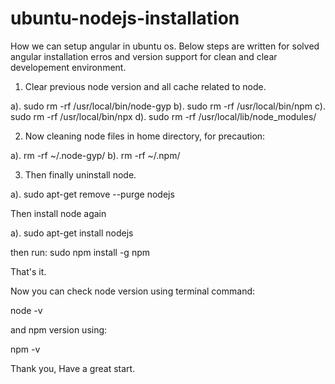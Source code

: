 # ubuntu-nodejs-installation

How we can setup angular in ubuntu os. Below steps are written for solved angular installation erros and version support for clean and clear developement environment.

1) Clear previous node version and all cache related to node.

a).  sudo rm -rf /usr/local/bin/node-gyp 
b).  sudo rm -rf /usr/local/bin/npm
c).  sudo rm -rf /usr/local/bin/npx
d).  sudo rm -rf /usr/local/lib/node_modules/

2) Now cleaning node files in home directory, for precaution:

a).  rm -rf ~/.node-gyp/
b).  rm -rf ~/.npm/

3) Then finally uninstall node.

a).  sudo apt-get remove --purge nodejs

Then install node again 

a).  sudo apt-get install nodejs

then run: sudo npm install -g npm

That's it. 

Now you can check node version using terminal command: 

node -v

and npm version using: 

npm -v

Thank you, Have a great start.
